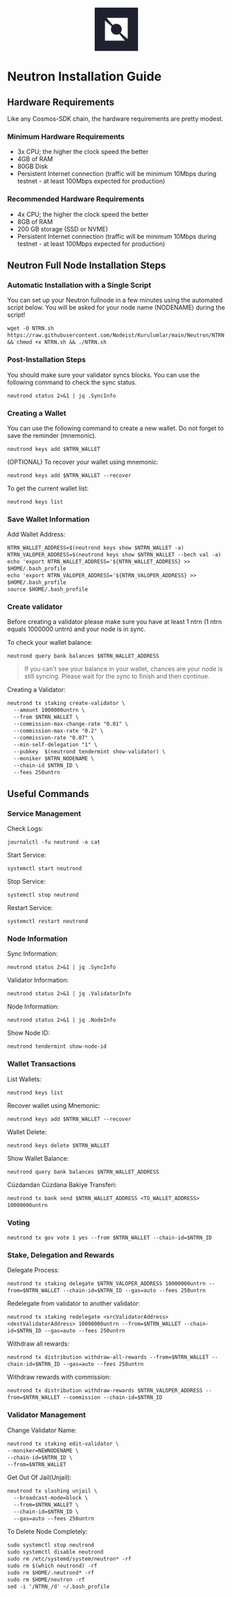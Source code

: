 <p align="center">
  <img height="100" height="auto" src="https://raw.githubusercontent.com/Nodeist/Kurulumlar/main/logos/neutron.png">
</p>

# Neutron Installation Guide
## Hardware Requirements
Like any Cosmos-SDK chain, the hardware requirements are pretty modest.

### Minimum Hardware Requirements
  - 3x CPU; the higher the clock speed the better
  - 4GB of RAM
  - 80GB Disk
  - Persistent Internet connection (traffic will be minimum 10Mbps during testnet - at least 100Mbps expected for production)

### Recommended Hardware Requirements
  - 4x CPU; the higher the clock speed the better
  - 8GB of RAM
  - 200 GB storage (SSD or NVME)
  - Persistent Internet connection (traffic will be minimum 10Mbps during testnet - at least 100Mbps expected for production)

## Neutron Full Node Installation Steps
### Automatic Installation with a Single Script
You can set up your Neutron fullnode in a few minutes using the automated script below.
You will be asked for your node name (NODENAME) during the script!

```
wget -O NTRN.sh https://raw.githubusercontent.com/Nodeist/Kurulumlar/main/Neutron/NTRN && chmod +x NTRN.sh && ./NTRN.sh
```

### Post-Installation Steps

You should make sure your validator syncs blocks.
You can use the following command to check the sync status.
```
neutrond status 2>&1 | jq .SyncInfo
```

### Creating a Wallet
You can use the following command to create a new wallet. Do not forget to save the reminder (mnemonic).
```
neutrond keys add $NTRN_WALLET
```

(OPTIONAL) To recover your wallet using mnemonic:
```
neutrond keys add $NTRN_WALLET --recover
```

To get the current wallet list:
```
neutrond keys list
```

### Save Wallet Information
Add Wallet Address:
```
NTRN_WALLET_ADDRESS=$(neutrond keys show $NTRN_WALLET -a)
NTRN_VALOPER_ADDRESS=$(neutrond keys show $NTRN_WALLET --bech val -a)
echo 'export NTRN_WALLET_ADDRESS='${NTRN_WALLET_ADDRESS} >> $HOME/.bash_profile
echo 'export NTRN_VALOPER_ADDRESS='${NTRN_VALOPER_ADDRESS} >> $HOME/.bash_profile
source $HOME/.bash_profile
```


### Create validator
Before creating a validator please make sure you have at least 1 ntrn (1 ntrn equals 1000000 untrn) and your node is in sync.

To check your wallet balance:
```
neutrond query bank balances $NTRN_WALLET_ADDRESS
```
> If you can't see your balance in your wallet, chances are your node is still syncing. Please wait for the sync to finish and then continue.

Creating a Validator:
```
neutrond tx staking create-validator \
  --amount 1000000untrn \
  --from $NTRN_WALLET \
  --commission-max-change-rate "0.01" \
  --commission-max-rate "0.2" \
  --commission-rate "0.07" \
  --min-self-delegation "1" \
  --pubkey  $(neutrond tendermint show-validator) \
  --moniker $NTRN_NODENAME \
  --chain-id $NTRN_ID \
  --fees 250untrn
```



## Useful Commands
### Service Management
Check Logs:
```
journalctl -fu neutrond -o cat
```

Start Service:
```
systemctl start neutrond
```

Stop Service:
```
systemctl stop neutrond
```

Restart Service:
```
systemctl restart neutrond
```

### Node Information
Sync Information:
```
neutrond status 2>&1 | jq .SyncInfo
```

Validator Information:
```
neutrond status 2>&1 | jq .ValidatorInfo
```

Node Information:
```
neutrond status 2>&1 | jq .NodeInfo
```

Show Node ID:
```
neutrond tendermint show-node-id
```

### Wallet Transactions
List Wallets:
```
neutrond keys list
```

Recover wallet using Mnemonic:
```
neutrond keys add $NTRN_WALLET --recover
```

Wallet Delete:
```
neutrond keys delete $NTRN_WALLET
```

Show Wallet Balance:
```
neutrond query bank balances $NTRN_WALLET_ADDRESS
```

Cüzdandan Cüzdana Bakiye Transferi:
```
neutrond tx bank send $NTRN_WALLET_ADDRESS <TO_WALLET_ADDRESS> 10000000untrn
```

### Voting
```
neutrond tx gov vote 1 yes --from $NTRN_WALLET --chain-id=$NTRN_ID
```

### Stake, Delegation and Rewards
Delegate Process:
```
neutrond tx staking delegate $NTRN_VALOPER_ADDRESS 10000000untrn --from=$NTRN_WALLET --chain-id=$NTRN_ID --gas=auto --fees 250untrn
```

Redelegate from validator to another validator:
```
neutrond tx staking redelegate <srcValidatorAddress> <destValidatorAddress> 10000000untrn --from=$NTRN_WALLET --chain-id=$NTRN_ID --gas=auto --fees 250untrn
```

Withdraw all rewards:
```
neutrond tx distribution withdraw-all-rewards --from=$NTRN_WALLET --chain-id=$NTRN_ID --gas=auto --fees 250untrn
```

Withdraw rewards with commission:
```
neutrond tx distribution withdraw-rewards $NTRN_VALOPER_ADDRESS --from=$NTRN_WALLET --commission --chain-id=$NTRN_ID
```

### Validator Management
Change Validator Name:
```
neutrond tx staking edit-validator \
--moniker=NEWNODENAME \
--chain-id=$NTRN_ID \
--from=$NTRN_WALLET
```

Get Out Of Jail(Unjail):
```
neutrond tx slashing unjail \
  --broadcast-mode=block \
  --from=$NTRN_WALLET \
  --chain-id=$NTRN_ID \
  --gas=auto --fees 250untrn
```

To Delete Node Completely:
```
sudo systemctl stop neutrond
sudo systemctl disable neutrond
sudo rm /etc/systemd/system/neutron* -rf
sudo rm $(which neutrond) -rf
sudo rm $HOME/.neutrond* -rf
sudo rm $HOME/neutron -rf
sed -i '/NTRN_/d' ~/.bash_profile
```
